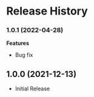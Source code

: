 # Release History

### 1.0.1 (2022-04-28)

**Features**

  - Bug fix

## 1.0.0 (2021-12-13)

- Initial Release
